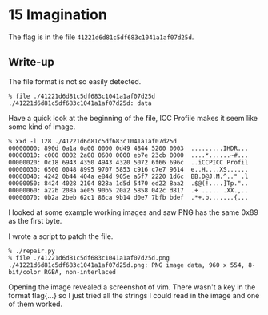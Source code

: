 # 15 Imagination

The flag is in the file `41221d6d81c5df683c1041a1af07d25d`.

## Write-up

The file format is not so easily detected.

```
% file ./41221d6d81c5df683c1041a1af07d25d
./41221d6d81c5df683c1041a1af07d25d: data
```

Have a quick look at the beginning of the file, ICC Profile makes it seem like
some kind of image.

```
% xxd -l 128 ./41221d6d81c5df683c1041a1af07d25d
00000000: 890d 0a1a 0a00 0000 0d49 4844 5200 0003  .........IHDR...
00000010: c000 0002 2a08 0600 0000 eb7e 23cb 0000  ....*......~#...
00000020: 0c18 6943 4350 4943 4320 5072 6f66 696c  ..iCCPICC Profil
00000030: 6500 0048 8995 9707 5853 c916 c7e7 9614  e..H....XS......
00000040: 4242 0b44 404a e84d 905e a5f7 2220 1d6c  BB.D@J.M.^.." .l
00000050: 8424 4028 2104 828a 1d5d 5470 ed22 8aa2  .$@(!....]Tp."..
00000060: a22b 208a ae05 90b5 20a2 5858 042c d817  .+ ..... .XX.,..
00000070: 0b2a 2beb 62c1 86ca 9b14 d0e7 7bfb bdef  .*+.b.......{...
```

I looked at some example working images and saw PNG has the same 0x89 as the
first byte.

I wrote a script to patch the file.

```
% ./repair.py
% file ./41221d6d81c5df683c1041a1af07d25d.png
./41221d6d81c5df683c1041a1af07d25d.png: PNG image data, 960 x 554, 8-bit/color RGBA, non-interlaced
```

Opening the image revealed a screenshot of vim. There wasn't a key in the
format flag{...} so I just tried all the strings I could read in the image and
one of them worked.
